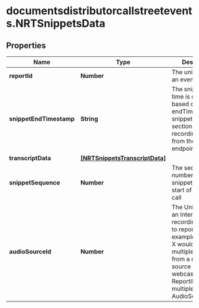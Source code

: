 # documentsdistributorcallstreetevents.NRTSnippetsData

## Properties

Name | Type | Description | Notes
------------ | ------------- | ------------- | -------------
**reportId** | **Number** | The unique ID for an event. | [optional] 
**snippetEndTimestamp** | **String** | The snippet end time is calculated based off the endTime in the snippetData section and the recordingStartTime from the calls endpoint  | [optional] 
**transcriptData** | [**[NRTSnippetsTranscriptData]**](NRTSnippetsTranscriptData.md) |  | [optional] 
**snippetSequence** | **Number** | The sequence number of the snippet from the start of the current call  | [optional] 
**audioSourceId** | **Number** | The Unique ID for an Internal recording specific to reportID. For example, ReportID X would have multiple recordings from a different source (dial-in or webcast). One ReportID can have multiple AudioSource ids. | [optional] 


